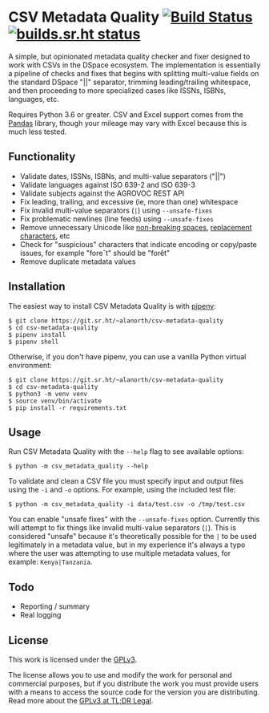 # CSV Metadata Quality [![Build Status](https://travis-ci.org/alanorth/csv-metadata-quality.svg?branch=master)](https://travis-ci.org/alanorth/csv-metadata-quality) [![builds.sr.ht status](https://builds.sr.ht/~alanorth/csv-metadata-quality.svg)](https://builds.sr.ht/~alanorth/csv-metadata-quality?)
A simple, but opinionated metadata quality checker and fixer designed to work with CSVs in the DSpace ecosystem. The implementation is essentially a pipeline of checks and fixes that begins with splitting multi-value fields on the standard DSpace "||" separator, trimming leading/trailing whitespace, and then proceeding to more specialized cases like ISSNs, ISBNs, languages, etc.

Requires Python 3.6 or greater. CSV and Excel support comes from the [Pandas](https://pandas.pydata.org/) library, though your mileage may vary with Excel because this is much less tested.

## Functionality

- Validate dates, ISSNs, ISBNs, and multi-value separators ("||")
- Validate languages against ISO 639-2 and ISO 639-3
- Validate subjects against the AGROVOC REST API
- Fix leading, trailing, and excessive (ie, more than one) whitespace
- Fix invalid multi-value separators (`|`) using `--unsafe-fixes`
- Fix problematic newlines (line feeds) using `--unsafe-fixes`
- Remove unnecessary Unicode like [non-breaking spaces](https://en.wikipedia.org/wiki/Non-breaking_space), [replacement characters](https://en.wikipedia.org/wiki/Specials_(Unicode_block)#Replacement_character), etc
- Check for "suspicious" characters that indicate encoding or copy/paste issues, for example "foreˆt" should be "forêt"
- Remove duplicate metadata values

## Installation
The easiest way to install CSV Metadata Quality is with [pipenv](https://github.com/pypa/pipenv):

```
$ git clone https://git.sr.ht/~alanorth/csv-metadata-quality
$ cd csv-metadata-quality
$ pipenv install
$ pipenv shell
```

Otherwise, if you don't have pipenv, you can use a vanilla Python virtual environment:

```
$ git clone https://git.sr.ht/~alanorth/csv-metadata-quality
$ cd csv-metadata-quality
$ python3 -m venv venv
$ source venv/bin/activate
$ pip install -r requirements.txt
```

## Usage
Run CSV Metadata Quality with the `--help` flag to see available options:

```
$ python -m csv_metadata_quality --help
```

To validate and clean a CSV file you must specify input and output files using the `-i` and `-o` options. For example, using the included test file:

```
$ python -m csv_metadata_quality -i data/test.csv -o /tmp/test.csv
```

You can enable "unsafe fixes" with the `--unsafe-fixes` option. Currently this will attempt to fix things like invalid multi-value separators (`|`). This is considered "unsafe" because it's theoretically possible for the `|` to be used legitimately in a metadata value, but in my experience it's always a typo where the user was attempting to use multiple metadata values, for example: `Kenya|Tanzania`.

## Todo

- Reporting / summary
- Real logging

## License
This work is licensed under the [GPLv3](https://www.gnu.org/licenses/gpl-3.0.en.html).

The license allows you to use and modify the work for personal and commercial purposes, but if you distribute the work you must provide users with a means to access the source code for the version you are distributing. Read more about the [GPLv3 at TL;DR Legal](https://tldrlegal.com/license/gnu-general-public-license-v3-(gpl-3)).
